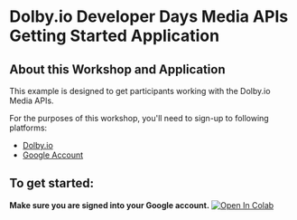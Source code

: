 # Dolby.io Developer Days Media APIs Getting Started Application

## About this Workshop and Application

This example is designed to get participants working with the Dolby.io Media APIs.

For the purposes of this workshop, you'll need to sign-up to following platforms:
- [Dolby.io](https://dolby.io)
- [Google Account](https://support.google.com/accounts/answer/27441?hl=en)

## To get started:
 **Make sure you are signed into your Google account.**
<a href="https://colab.research.google.com/github/Briggs599/mAPI_getting_started/blob/main/Notebook_1.ipynb" target="_parent\"><img src="https://colab.research.google.com/assets/colab-badge.svg" alt="Open In Colab"/></a>
